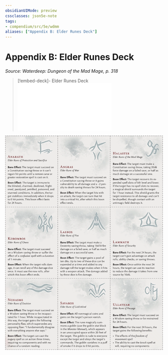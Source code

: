```yaml
---
obsidianUIMode: preview
cssclasses: json5e-note
tags:
- compendium/src/5e/wdmm
aliases: ["Appendix B: Elder Runes Deck"]
---
```

# Appendix B: Elder Runes Deck
*Source: Waterdeep: Dungeon of the Mad Mage, p. 318* 

> [!embed-deck]- Elder Runes Deck
> ![Elder Runes Deck](/3-Mechanics/CLI/decks/elder-runes-deck-wdmm.md)

![Printable Cards](https://raw.githubusercontent.com/5etools-mirror-2/5etools-img/main/adventure/WDMM/087-25-01.webp#center)